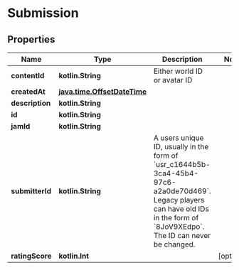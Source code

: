 
# Submission

## Properties
Name | Type | Description | Notes
------------ | ------------- | ------------- | -------------
**contentId** | **kotlin.String** | Either world ID or avatar ID | 
**createdAt** | [**java.time.OffsetDateTime**](java.time.OffsetDateTime.md) |  | 
**description** | **kotlin.String** |  | 
**id** | **kotlin.String** |  | 
**jamId** | **kotlin.String** |  | 
**submitterId** | **kotlin.String** | A users unique ID, usually in the form of &#x60;usr_c1644b5b-3ca4-45b4-97c6-a2a0de70d469&#x60;. Legacy players can have old IDs in the form of &#x60;8JoV9XEdpo&#x60;. The ID can never be changed. | 
**ratingScore** | **kotlin.Int** |  |  [optional]



